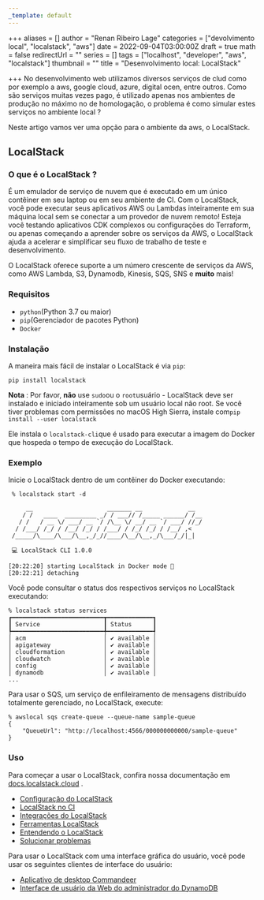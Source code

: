 ```yaml
---
_template: default
---
```



+++
aliases = []
author = "Renan Ribeiro Lage"
categories = ["devolvimento local", "localstack", "aws"]
date = 2022-09-04T03:00:00Z
draft = true
math = false
redirectUrl = ""
series = []
tags = ["localhost", "developer", "aws", "localstack"]
thumbnail = ""
title = "Desenvolvimento local: LocalStack"

+++
No desenvolvimento web utilizamos diversos serviços de clud como por exemplo a aws, google cloud, azure, digital ocen, entre outros. Como são serviços muitas vezes pago, é utilizado apenas nos ambientes de produção no máximo no de homologação, o problema é como simular estes serviços no ambiente local ? 

Neste artigo vamos ver uma opção para o ambiente da aws, o LocalStack.

## LocalStack

### O que é o LocalStack ?

É um emulador de serviço de nuvem que é executado em um único contêiner em seu laptop ou em seu ambiente de CI. Com o LocalStack, você pode executar seus aplicativos AWS ou Lambdas inteiramente em sua máquina local sem se conectar a um provedor de nuvem remoto! Esteja você testando aplicativos CDK complexos ou configurações do Terraform, ou apenas começando a aprender sobre os serviços da AWS, o LocalStack ajuda a acelerar e simplificar seu fluxo de trabalho de teste e desenvolvimento.

O LocalStack oferece suporte a um número crescente de serviços da AWS, como AWS Lambda, S3, Dynamodb, Kinesis, SQS, SNS e **muito** mais!

### Requisitos

* `python`(Python 3.7 ou maior)
* `pip`(Gerenciador de pacotes Python)
* `Docker`

### Instalação

A maneira mais fácil de instalar o LocalStack é via `pip`:

    pip install localstack
    

**Nota** : Por favor, **não** use `sudo`ou o `root`usuário - LocalStack deve ser instalado e iniciado inteiramente sob um usuário local não root. Se você tiver problemas com permissões no macOS High Sierra, instale com`pip install --user localstack`

Ele instala o `localstack-cli`que é usado para executar a imagem do Docker que hospeda o tempo de execução do LocalStack.

### Exemplo

Inicie o LocalStack dentro de um contêiner do Docker executando:

     % localstack start -d
    
         __                     _______ __             __
        / /   ____  _________ _/ / ___// /_____ ______/ /__
       / /   / __ \/ ___/ __ `/ /\__ \/ __/ __ `/ ___/ //_/
      / /___/ /_/ / /__/ /_/ / /___/ / /_/ /_/ / /__/ ,<
     /_____/\____/\___/\__,_/_//____/\__/\__,_/\___/_/|_|
    
     💻 LocalStack CLI 1.0.0
    
    [20:22:20] starting LocalStack in Docker mode 🐳
    [20:22:21] detaching
    

Você pode consultar o status dos respectivos serviços no LocalStack executando:

    % localstack status services
    ┏━━━━━━━━━━━━━━━━━━━━━━━━━━┳━━━━━━━━━━━━━┓
    ┃ Service                  ┃ Status      ┃
    ┡━━━━━━━━━━━━━━━━━━━━━━━━━━╇━━━━━━━━━━━━━┩
    │ acm                      │ ✔ available │
    │ apigateway               │ ✔ available │
    │ cloudformation           │ ✔ available │
    │ cloudwatch               │ ✔ available │
    │ config                   │ ✔ available │
    │ dynamodb                 │ ✔ available │
    ...
    

Para usar o SQS, um serviço de enfileiramento de mensagens distribuído totalmente gerenciado, no LocalStack, execute:

    % awslocal sqs create-queue --queue-name sample-queue
    {
        "QueueUrl": "http://localhost:4566/000000000000/sample-queue"
    }

### Uso

Para começar a usar o LocalStack, confira nossa documentação em [docs.localstack.cloud](https://docs.localstack.cloud/) .

* [Configuração do LocalStack](https://docs.localstack.cloud/localstack/configuration/)
* [LocalStack no CI](https://docs.localstack.cloud/ci/)
* [Integrações do LocalStack](https://docs.localstack.cloud/integrations/)
* [Ferramentas LocalStack](https://docs.localstack.cloud/tools/)
* [Entendendo o LocalStack](https://docs.localstack.cloud/localstack/)
* [Solucionar problemas](https://github.com/localstack/localstack/blob/master/doc/troubleshoot/README.md)

Para usar o LocalStack com uma interface gráfica do usuário, você pode usar os seguintes clientes de interface do usuário:

* [Aplicativo de desktop Commandeer](https://getcommandeer.com/)
* [Interface de usuário da Web do administrador do DynamoDB](https://www.npmjs.com/package/dynamodb-admin)

